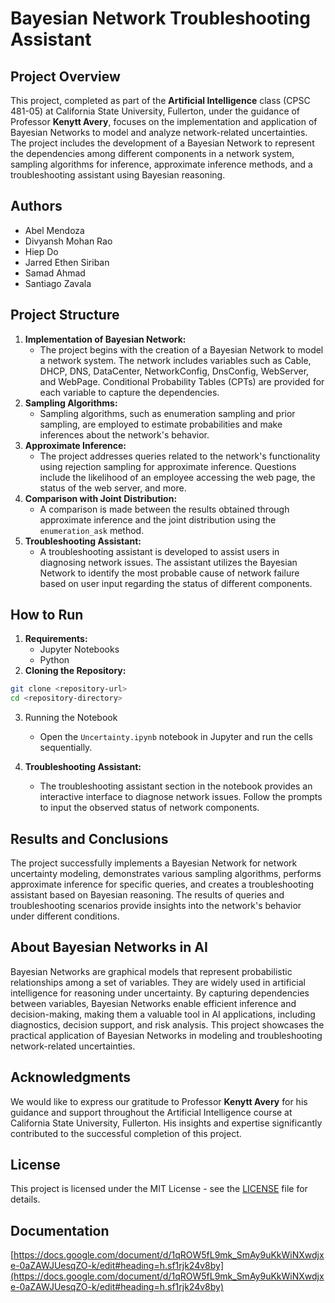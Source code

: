 # Bayesian Network Troubleshooting Assistant

## Project Overview

This project, completed as part of the **Artificial Intelligence** class (CPSC 481-05) at California State University, Fullerton, under the guidance of Professor  **Kenytt Avery**, focuses on the implementation and application of Bayesian Networks to model and analyze network-related uncertainties. The project includes the development of a Bayesian Network to represent the dependencies among different components in a network system, sampling algorithms for inference, approximate inference methods, and a troubleshooting assistant using Bayesian reasoning.

## Authors

* Abel Mendoza
* Divyansh Mohan Rao
* Hiep Do
* Jarred Ethen Siriban
* Samad Ahmad
* Santiago Zavala

## Project Structure

1. **Implementation of Bayesian Network:**
   * The project begins with the creation of a Bayesian Network to model a network system. The network includes variables such as Cable, DHCP, DNS, DataCenter, NetworkConfig, DnsConfig, WebServer, and WebPage. Conditional Probability Tables (CPTs) are provided for each variable to capture the dependencies.
2. **Sampling Algorithms:**
   * Sampling algorithms, such as enumeration sampling and prior sampling, are employed to estimate probabilities and make inferences about the network's behavior.
3. **Approximate Inference:**
   * The project addresses queries related to the network's functionality using rejection sampling for approximate inference. Questions include the likelihood of an employee accessing the web page, the status of the web server, and more.
4. **Comparison with Joint Distribution:**
   * A comparison is made between the results obtained through approximate inference and the joint distribution using the `enumeration_ask` method.
5. **Troubleshooting Assistant:**
   * A troubleshooting assistant is developed to assist users in diagnosing network issues. The assistant utilizes the Bayesian Network to identify the most probable cause of network failure based on user input regarding the status of different components.

## How to Run

1. **Requirements:**
   * Jupyter Notebooks
   * Python
2. **Cloning the Repository:**

```bash
git clone <repository-url>
cd <repository-directory>
```

3. Running the Notebook

   * Open the `Uncertainty.ipynb` notebook in Jupyter and run the cells sequentially.
4. **Troubleshooting Assistant:**

   * The troubleshooting assistant section in the notebook provides an interactive interface to diagnose network issues. Follow the prompts to input the observed status of network components.

## Results and Conclusions

The project successfully implements a Bayesian Network for network uncertainty modeling, demonstrates various sampling algorithms, performs approximate inference for specific queries, and creates a troubleshooting assistant based on Bayesian reasoning. The results of queries and troubleshooting scenarios provide insights into the network's behavior under different conditions.

## About Bayesian Networks in AI

Bayesian Networks are graphical models that represent probabilistic relationships among a set of variables. They are widely used in artificial intelligence for reasoning under uncertainty. By capturing dependencies between variables, Bayesian Networks enable efficient inference and decision-making, making them a valuable tool in AI applications, including diagnostics, decision support, and risk analysis. This project showcases the practical application of Bayesian Networks in modeling and troubleshooting network-related uncertainties.


## Acknowledgments

We would like to express our gratitude to Professor **Kenytt Avery** for his guidance and support throughout the Artificial Intelligence course at California State University, Fullerton. His insights and expertise significantly contributed to the successful completion of this project.

## License

This project is licensed under the MIT License - see the [LICENSE](https://chat.openai.com/c/LICENSE) file for details.


## Documentation

[https://docs.google.com/document/d/1qROW5fL9mk_SmAy9uKkWiNXwdjxe-0aZAWJUesqZO-k/edit#heading=h.sf1rjk24v8by](https://docs.google.com/document/d/1qROW5fL9mk_SmAy9uKkWiNXwdjxe-0aZAWJUesqZO-k/edit#heading=h.sf1rjk24v8by)
